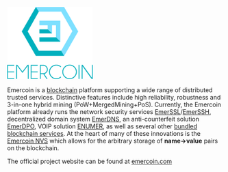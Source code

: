 <img width="200" src="/images/Logo_2017.png" alt="Emercoin logo" >
<br>

Emercoin is a <a target="_blank" rel="nofollow" href="https://en.wikipedia.org/wiki/Blockchain">blockchain</a> platform supporting a wide range of distributed trusted services. Distinctive features include high reliability, robustness and 3-in-one hybrid mining (PoW+MergedMining+PoS). Currently, the Emercoin platform already runs the network security services
[EmerSSL](/en/blockchain-services/emerssl/emerssl-introduction.md)/[EmerSSH](/en/blockchain-services/emerssh.md), decentralized
domain system [EmerDNS](/en/blockchain-services/emerdns/emerdns-introduction.md), an anti-counterfeit solution
[EmerDPO](/en/blockchain-services/emerdpo/emerdpo-introduction.md), VOIP solution [ENUMER](/en/blockchain-services/enumer.md), as well as several other [bundled blockchain services](/en/blockchain-services/introduction-to-emercoin-services.md). At the heart of many of these innovations is the [Emercoin NVS](/en/blockchain-services/emernvs.md) which allows for the arbitrary storage of **name-&gt;value** pairs on the blockchain.

The official project website can be found at
<a href="http://emercoin.com/en/">emercoin.com</a>
